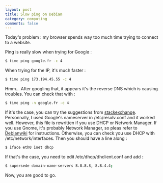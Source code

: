 ```yaml
---
layout: post
title: Slow ping on Debian
category: computing
comments: false
---
```



Today's problem : my browser spends way too much time trying to connect to a
website.
<!--more-->

Ping is really slow when trying for Google :

``` bash
$ time ping google.fr -c 4    
```

When trying for the IP, it's much faster :

``` bash
$ time ping 173.194.45.55 -c 4    
```

Hmm... After googling that, it appears it's the reverse DNS which is causing
troubles. You can check that with :

``` bash
$ time ping -n google.fr -c 4    
```

If it's the case, you can try the suggestions from
[stackexchange](http://unix.stackexchange.com/questions/37392/reverse-dns-lookups-slowing-down-network-operations-on-lan).
Personnally, I used Google's nameserver in <ic>/etc/resolv.conf</ic> and it worked well. However, this file is rewritten if you use DHCP or Network Manager. If you use Gnome, it's probably Network Manager, so pleas refer to [Debianwiki](https://wiki.debian.org/NetworkConfiguration#DNS_configuration_for_network-manager) for instructions.
Otherwise, you can check you use DHCP with <ic>/etc/network/interfaces</ic>. Then you should have a line along :

``` bash
$ iface eth0 inet dhcp   
```

If that's the case, you need to edit <ic>/etc/dhcp/dhclient.conf</ic>  and add :

``` bash
$ supersede domain-name-servers 8.8.8.8, 8.8.4.4;  
```

Now, you are good to go.
